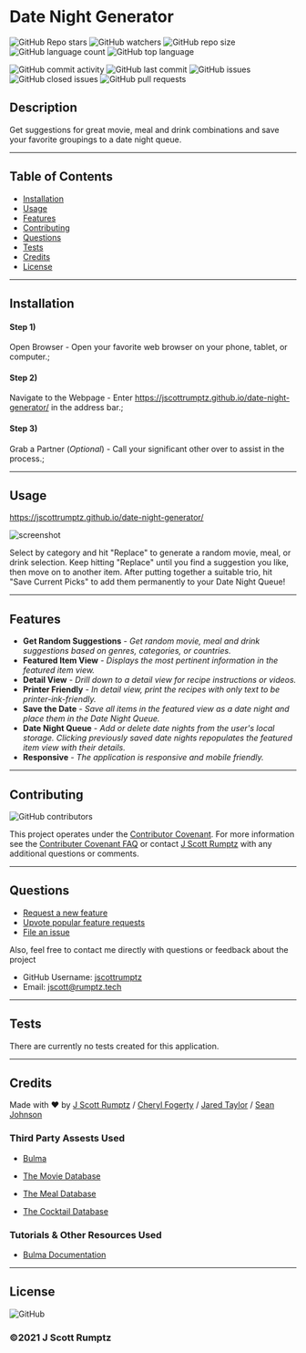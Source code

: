 # Date Night Generator
    
![GitHub Repo stars](https://img.shields.io/github/stars/jscottrumptz/date-night-generator?style=social)
![GitHub watchers](https://img.shields.io/github/watchers/jscottrumptz/date-night-generator?style=social)
![GitHub repo size](https://img.shields.io/github/repo-size/jscottrumptz/date-night-generator)
![GitHub language count](https://img.shields.io/github/languages/count/jscottrumptz/date-night-generator)
![GitHub top language](https://img.shields.io/github/languages/top/jscottrumptz/date-night-generator)

![GitHub commit activity](https://img.shields.io/github/commit-activity/m/jscottrumptz/date-night-generator)
![GitHub last commit](https://img.shields.io/github/last-commit/jscottrumptz/date-night-generator)
![GitHub issues](https://img.shields.io/github/issues-raw/jscottrumptz/date-night-generator)
![GitHub closed issues](https://img.shields.io/github/issues-closed-raw/jscottrumptz/date-night-generator)
![GitHub pull requests](https://img.shields.io/github/issues-pr-raw/jscottrumptz/date-night-generator)

## Description
Get suggestions for great movie, meal and drink combinations and save your favorite groupings to a date night queue.  

---
## Table of Contents

* [Installation](#installation)
* [Usage](#usage)
* [Features](#features)
* [Contributing](#contributing)
* [Questions](#questions)
* [Tests](#tests)
* [Credits](#credits)
* [License](#license)

---
## Installation
#### Step 1)
Open Browser - Open your favorite web browser on your phone, tablet, or computer.;
#### Step 2)
Navigate to the Webpage - Enter https://jscottrumptz.github.io/date-night-generator/ in the address bar.;
#### Step 3)
Grab a Partner (*Optional*) - Call your significant other over to assist in the process.;


---
## Usage 
https://jscottrumptz.github.io/date-night-generator/

![screenshot](https://user-images.githubusercontent.com/74981245/106368421-efdf1a80-630e-11eb-938c-a2f3f6249f80.png)

Select by category and hit "Replace" to generate a random movie, meal, or drink selection. Keep hitting "Replace" until you find a suggestion you like, then move on to another item. After putting together a suitable trio, hit "Save Current Picks" to add them permanently to your Date Night Queue!

---
## Features
- **Get Random Suggestions** - *Get random movie, meal and drink suggestions based on genres, categories, or countries.*
- **Featured Item View** - *Displays the most pertinent information in the featured item view.*
- **Detail View** - *Drill down to a detail view for recipe instructions or videos.*
- **Printer Friendly** - *In detail view, print the recipes with only text to be printer-ink-friendly.*
- **Save the Date** - *Save all items in the featured view as a date night and place them in the Date Night Queue.*
- **Date Night Queue** - *Add or delete date nights from the user's local storage. Clicking previously saved date nights repopulates the featured item view with their details.*
- **Responsive** - *The application is responsive and mobile friendly.*


---
## Contributing
![GitHub contributors](https://img.shields.io/github/contributors/jscottrumptz/date-night-generator)

This project operates under the [Contributor Covenant](https://www.contributor-covenant.org/version/2/0/code_of_conduct/). For more information see the [Contributer Covenant FAQ](https://www.contributor-covenant.org/faq/) or contact [J Scott Rumptz](mailto:jscott@rumptz.tech?subject=Contribution%20question%20concerning%20date-night-generator) with any additional questions or comments.

---
## Questions

- [Request a new feature](mailto:jscott@rumptz.tech?subject=Feature%20request%20for%20date-night-generator)
- [Upvote popular feature requests](https://github.com/jscottrumptz/date-night-generator/issues?q=is%3Aopen+is%3Aissue+label%3Afeature-request+sort%3Areactions-%2B1-desc)
- [File an issue](https://github.com/jscottrumptz/date-night-generator/issues/new/)

Also, feel free to contact me directly with questions or feedback about the project
- GitHub Username: [jscottrumptz](https://github.com/jscottrumptz)
- Email: [jscott@rumptz.tech](mailto:jscott@rumptz.tech?subject=Question%20about%20date-night-generator)

---
## Tests

There are currently no tests created for this application.

---
## Credits
Made with ❤️ by [J Scott Rumptz](https://github.com/jscottrumptz/) / [Cheryl Fogerty](https://github.com/CherylFogerty) / [Jared Taylor](https://github.com/jmtaylor115) / [Sean Johnson](https://github.com/seanjohnson95)

### Third Party Assests Used
- [Bulma](https://bulma.io/)
                    
- [The Movie Database](https://themoviedb.org)
                    
- [The Meal Database](https://themealdb.com)
                    
- [The Cocktail Database](https://thecocktaildb.com)
                    


### Tutorials & Other Resources Used
- [Bulma Documentation](https://bulma.io/documentation/)
                    


---
## License
![GitHub](https://img.shields.io/github/license/jscottrumptz/date-night-generator)

### ©️2021 J Scott Rumptz

